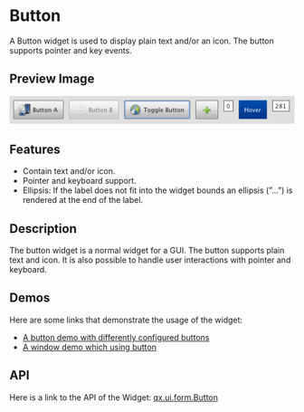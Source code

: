 # Button

A Button widget is used to display plain text and/or an icon. The button
supports pointer and key events.

## Preview Image

![Button widget](button.png)

## Features

- Contain text and/or icon.
- Pointer and keyboard support.
- Ellipsis: If the label does not fit into the widget bounds an ellipsis (”...”)
  is rendered at the end of the label.

## Description

The button widget is a normal widget for a GUI. The button supports plain text
and icon. It is also possible to handle user interactions with pointer and
keyboard.

## Demos

Here are some links that demonstrate the usage of the widget:

- [A button demo with differently configured buttons](apps://demobrowser/#widget~Button.html)
- [A window demo which using button](apps://demobrowser/#widget~Window.html)

## API

Here is a link to the API of the Widget:
[qx.ui.form.Button](apps://apiviewer/#qx.ui.form.Button)
